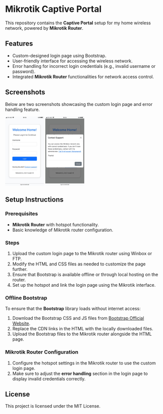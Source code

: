 # Mikrotik Captive Portal

This repository contains the **Captive Portal** setup for my home wireless network, powered by **Mikrotik Router**.

## Features

- Custom-designed login page using Bootstrap.
- User-friendly interface for accessing the wireless network.
- Error handling for incorrect login credentials (e.g., invalid username or password).
- Integrated **Mikrotik Router** functionalities for network access control.

## Screenshots

Below are two screenshots showcasing the custom login page and error handling feature.

<p align="left">
  <img src="./screenshots/index.jpeg" alt="Index Page" width="25%" />
  <img src="./screenshots/modal.jpeg" alt="Modal Window" width="25%" />
</p>

## Setup Instructions

### Prerequisites

- **Mikrotik Router** with hotspot functionality.
- Basic knowledge of Mikrotik router configuration.

### Steps

1. Upload the custom login page to the Mikrotik router using Winbox or FTP.
2. Modify the HTML and CSS files as needed to customize the page further.
3. Ensure that Bootstrap is available offline or through local hosting on the router.
4. Set up the hotspot and link the login page using the Mikrotik interface.

### Offline Bootstrap

To ensure that the **Bootstrap** library loads without internet access:

1. Download the Bootstrap CSS and JS files from [Bootstrap Official Website](https://getbootstrap.com).
2. Replace the CDN links in the HTML with the locally downloaded files.
3. Upload the Bootstrap files to the Mikrotik router alongside the HTML page.

### Mikrotik Router Configuration

1. Configure the hotspot settings in the Mikrotik router to use the custom login page.
2. Make sure to adjust the **error handling** section in the login page to display invalid credentials correctly.

## License

This project is licensed under the MIT License.
